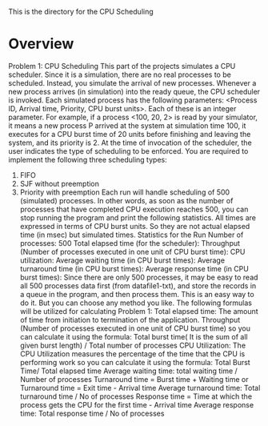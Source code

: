 This is the directory for the CPU Scheduling

# Overview

Problem 1: CPU Scheduling
This part of the projects simulates a CPU scheduler. Since it is a simulation, there are no
real processes to be scheduled. Instead, you simulate the arrival of new processes.
Whenever a new process arrives (in simulation) into the ready queue, the CPU scheduler
is invoked. Each simulated process has the following parameters: <Process ID, Arrival
time, Priority, CPU burst units>. Each of these is an integer parameter.
For example, if a process <100, 20, 2> is read by your simulator, it means a new process
P arrived at the system at simulation time 100, it executes for a CPU burst time of 20
units before finishing and leaving the system, and its priority is 2. At the time of
invocation of the scheduler, the user indicates the type of scheduling to be enforced. You
are required to implement the following three scheduling types:
1. FIFO
2. SJF without preemption
3. Priority with preemption
Each run will handle scheduling of 500 (simulated) processes. In other words, as soon as
the number of processes that have completed CPU execution reaches 500, you can stop
running the program and print the following statistics. All times are expressed in terms
of CPU burst units. So they are not actual elapsed time (in msec) but simulated times.
Statistics for the Run
Number of processes: 500
Total elapsed time (for the scheduler):
Throughput (Number of processes executed in one unit of CPU burst time):
CPU utilization:
Average waiting time (in CPU burst times):
Average turnaround time (in CPU burst times): Average response
time (in CPU burst times):
Since there are only 500 processes, it may be easy to read all 500 processes data first
(from datafile1-txt), and store the records in a queue in the program, and then process
them. This is an easy way to do it. But you can choose any method you like.
The following formulas will be utilized for calculating Problem 1:
Total elapsed time: The amount of time from initiation to termination of the application.
Throughput (Number of processes executed in one unit of CPU burst time) so you can calculate it using the formula: Total burst
time( It is the sum of all given burst length) / Total number of processes
CPU Utilization: The CPU Utilization measures the percentage of the time that the CPU is performing work so you can calculate it
using the formula: Total Burst Time/ Total elapsed time
Average waiting time: total waiting time / Number of processes
Turnaround time = Burst time + Waiting time
or
Turnaround time = Exit time - Arrival time
Average turnaround time: Total turnaround time / No of processes
Response time = Time at which the process gets the CPU for the first time - Arrival time
Average response time: Total response time / No of processes